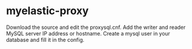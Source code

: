 # myelastic-proxy

Download the source and edit the proxysql.cnf. Add the writer and reader MySQL server IP address or hostname. Create a mysql user in your database and fill it in the config.
